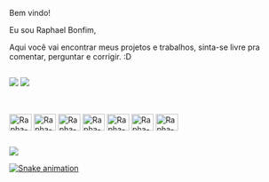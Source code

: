 Bem vindo!

Eu sou Raphael Bonfim,

Aqui você vai encontrar meus projetos e trabalhos, sinta-se livre pra comentar, perguntar e corrigir. :D

##

<div style="display : inline_block>
  <a href="https://github.com/raphaelbonfim">
    <img heigth="180em" src="https://github-readme-stats.vercel.app/api?username=raphaelbonfim&show_icons=true&theme=chartreuse-dark"/>
    <img heigth="180em" src="https://github-readme-stats.vercel.app/api/top-langs/?username=raphaelbonfim&layout=compact&langs_count=8&theme=chartreuse-dark"/>
</div>

##

<div style="display : inline_block"><br>
  <img align="center" alt="Rapha-C#" height="30" width='40' src="https://cdn.jsdelivr.net/gh/devicons/devicon@latest/icons/csharp/csharp-original.svg"/>      
  <img align="center" alt="Rapha-C#" height="30" width='40' src="https://cdn.jsdelivr.net/gh/devicons/devicon@latest/icons/dotnetcore/dotnetcore-original.svg" />
          
  <img align="center" alt="Rapha-C#" height="30" width='40' src="https://cdn.jsdelivr.net/gh/devicons/devicon@latest/icons/microsoftsqlserver/microsoftsqlserver-original.svg" />          
  <img align="center" alt="Rapha-C#" height="30" width='40' src="https://cdn.jsdelivr.net/gh/devicons/devicon@latest/icons/docker/docker-original-wordmark.svg"/>  
  <img align="center" alt="Rapha-C#" height="30" width='40'  src="https://cdn.jsdelivr.net/gh/devicons/devicon@latest/icons/html5/html5-original.svg" />  
  <img align="center" alt="Rapha-C#" height="30" width='40' src="https://cdn.jsdelivr.net/gh/devicons/devicon@latest/icons/javascript/javascript-original.svg" />  
  <img align="center" alt="Rapha-C#" height="30" width='40'  src="https://cdn.jsdelivr.net/gh/devicons/devicon@latest/icons/css3/css3-original.svg" />          
</div>

##

<div>
    <a href = "https://www.linkedin.com/in/raphael-bonfim-fernandes/"> <img src = "https://img.shields.io/badge/LinkedIn-0077B5?style=for-the-badge&logo=linkedin&logoColor=white"/>      
</div>

![Snake animation](https://github.com/raphaelbonfim/raphaelbonfim/blob/output/github-contribution-grid-snake.svg)

            
          
